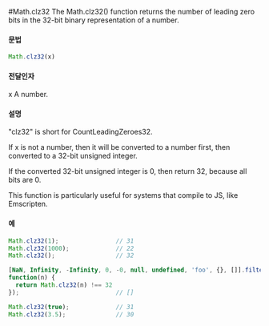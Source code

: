 #Math.clz32
The Math.clz32() function returns the number of leading zero bits in the 32-bit binary representation of a number.



#### 문법

```javascript
Math.clz32(x)
```

#### 전달인자
x
A number.


#### 설명

"clz32" is short for CountLeadingZeroes32.

If x is not a number, then it will be converted to a number first, then converted to a 32-bit unsigned integer.

If the converted 32-bit unsigned integer is 0, then return 32, because all bits are 0.

This function is particularly useful for systems that compile to JS, like Emscripten.


#### 예

```javascript
Math.clz32(1);                // 31
Math.clz32(1000);             // 22
Math.clz32();                 // 32

[NaN, Infinity, -Infinity, 0, -0, null, undefined, 'foo', {}, []].filter(
function(n) {
  return Math.clz32(n) !== 32
});                           // []

Math.clz32(true);             // 31
Math.clz32(3.5);              // 30
```




